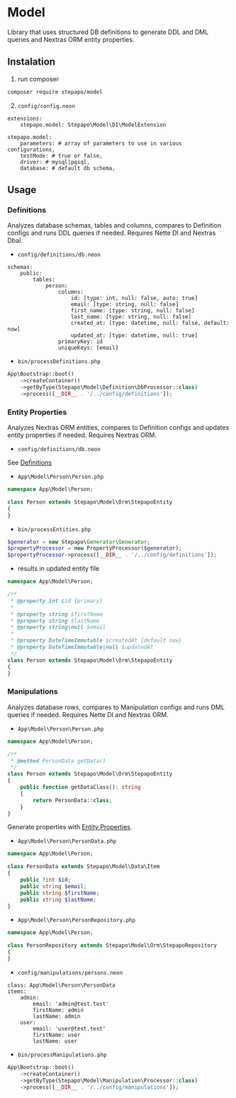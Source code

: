 # Model

Library that uses structured DB definitions to generate DDL and DML queries and Nextras ORM entity properties.

## Instalation

1. run composer

```bash
composer require stepapo/model
```

2. `config/config.neon`

```neon
extensions:
    stepapo.model: Stepapo\Model\DI\ModelExtension

stepapo.model:
    parameters: # array of parameters to use in various configurations,
    testMode: # true or false,
    driver: # mysql|pqsql,
    database: # default db schema,
```

## Usage

### Definitions

Analyzes database schemas, tables and columns, compares to Definition configs and runs DDL queries if needed. Requires Nette DI and Nextras Dbal.

- `config/definitions/db.neon`

```neon
schemas:
    public:
        tables:
            person:
                columns:
                    id: [type: int, null: false, auto: true]
                    email: [type: string, null: false]
                    first_name: [type: string, null: false]
                    last_name: [type: string, null: false]
                    created_at: [type: datetime, null: false, default: now]
                    updated_at: [type: datetime, null: true]
                primaryKey: id
                uniqueKeys: [email]
```

- `bin/processDefinitions.php`

```php
App\Bootstrap::boot()
    ->createContainer()
    ->getByType(Stepapo\Model\Definition\DbProcessor::class)
    ->process([__DIR__ . '/../config/definitions']);
```

### Entity Properties

Analyzes Nextras ORM entities, compares to Definition configs and updates entity properties if needed. Requires Nextras ORM.

- `config/definitions/db.neon`

See [Definitions](#definitions)

- `App\Model\Person\Person.php`

```php
namespace App\Model\Person;

class Person extends Stepapo\Model\Orm\StepapoEntity
{
}
```

- `bin/processEntities.php`

```php
$generator = new Stepapo\Generator\Generator;
$propertyProcessor = new PropertyProcessor($generator);
$propertyProcessor->process([__DIR__ . '/../config/definitions']);
```

- results in updated entity file

```php
namespace App\Model\Person;

/**
 * @property int $id {primary}
 *
 * @property string $firstName
 * @property string $lastName
 * @property string|null $email
 *
 * @property DateTimeImmutable $createdAt {default now}
 * @property DateTimeImmutable|null $updatedAt
 */
class Person extends Stepapo\Model\Orm\StepapoEntity
{
}
```

### Manipulations

Analyzes database rows, compares to Manipulation configs and runs DML queries if needed. Requires Nette DI and Nextras ORM.

- `App\Model\Person\Person.php`

```php
namespace App\Model\Person;

/**
 * @method PersonData getData()
 */
class Person extends Stepapo\Model\Orm\StepapoEntity
{
    public function getDataClass(): string
    {
        return PersonData::class;
    }
}
```

Generate properties with [Entity Properties](#entity-properties).

- `App\Model\Person\PersonData.php`

```php
namespace App\Model\Person;

class PersonData extends Stepapo\Model\Data\Item
{
    public ?int $id;
    public string $email;
    public string $firstName;
    public string $lastName;
}
```

- `App\Model\Person\PersonRepository.php`

```php
namespace App\Model\Person;

class PersonRepository extends Stepapo\Model\Orm\StepapoRepository
{
}
```

- `config/manipulations/persons.neon`

```neon
class: App\Model\Person\PersonData
items:
    admin:
        email: 'admin@test.test'
        firstName: admin
        lastName: admin
    user:
        email: 'user@test.test'
        firstName: user
        lastName: user
```

- `bin/processManipulations.php`

```php
App\Bootstrap::boot()
    ->createContainer()
    ->getByType(Stepapo\Model\Manipulation\Processor::class)
    ->process([__DIR__ . '/../config/manipulations']);
```
